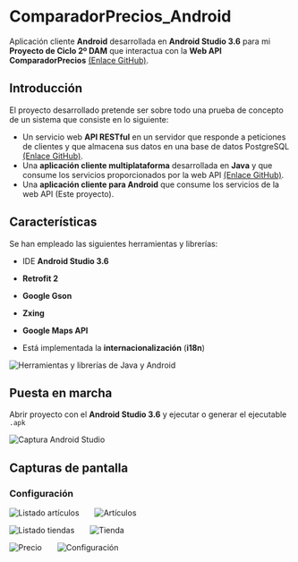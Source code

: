 # ComparadorPrecios_Android

Aplicación cliente **Android** desarrollada en **Android Studio 3.6** para mi **Proyecto de Ciclo 2º DAM** que interactua con la **Web API ComparadorPrecios** [(Enlace GitHub)](https://github.com/sbarquero/ComparadorPrecios_WebAPI).

## Introducción

El proyecto desarrollado pretende ser sobre todo una prueba de concepto de un sistema que consiste en lo siguiente:

- Un servicio web **API RESTful** en un servidor que responde a peticiones de clientes y que almacena sus datos en una base de datos PostgreSQL [(Enlace GitHub)](https://github.com/sbarquero/ComparadorPrecios_WebAPI).
- Una **aplicación cliente multiplataforma** desarrollada en **Java** y que consume los servicios proporcionados por la web API [(Enlace GitHub)](https://github.com/sbarquero/ComparadorPrecios_Java).
-  Una **aplicación cliente para Android** que consume los servicios de la web API (Este proyecto). 

## Características

Se han empleado las siguientes herramientas y librerías:

- IDE **Android Studio 3.6**
- **Retrofit 2**
- **Google Gson**
- **Zxing**
- **Google Maps API**

- Está implementada la **internacionalización** (**i18n**)

![Herramientas y librerías de Java y Android](images/herramientas_y_librerias_java-android.png)

## Puesta en marcha

Abrir proyecto con el **Android Studio 3.6** y ejecutar o generar el ejecutable `.apk`

![Captura Android Studio](images/android_studio.png)

## Capturas de pantalla

### Configuración

![Listado artículos](images/listado_articulos.png) &nbsp; &nbsp; &nbsp; ![Artículos](images/articulo.png)

![Listado tiendas](images/listado_tiendas.png) &nbsp; &nbsp; &nbsp; ![Tienda](images/tienda.png)
 
![Precio](images/precio.png) &nbsp; &nbsp; &nbsp; ![Configuración](images/configuracion.png)